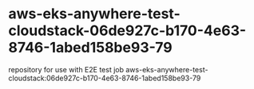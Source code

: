 # aws-eks-anywhere-test-cloudstack-06de927c-b170-4e63-8746-1abed158be93-79
repository for use with E2E test job aws-eks-anywhere-test-cloudstack:06de927c-b170-4e63-8746-1abed158be93-79
